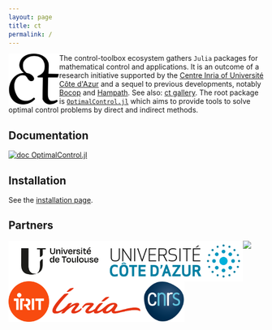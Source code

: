 ```yaml
---
layout: page
title: ct
permalink: /
---
```


<p> 
  <a href="https://github.com/control-toolbox"><img width="100" align='left' src="ct-crop.svg"></a>
</p>

The control-toolbox ecosystem gathers `Julia` packages for mathematical control and applications. It is an outcome of a research initiative supported by the [Centre Inria of Université Côte d'Azur](https://www.inria.fr/en/inria-centre-universite-cote-azur) and a sequel to previous developments, notably [Bocop](https://www.bocop.org) and [Hampath](https://www.hampath.org). See also: [ct gallery](https://ct.gitlabpages.inria.fr/gallery). The root package is [`OptimalControl.jl`](https://github.com/control-toolbox/OptimalControl.jl) which aims to provide tools to solve optimal control problems by direct and indirect methods.

## Documentation

[![doc OptimalControl.jl](https://img.shields.io/badge/doc-OptimalControl.jl-blue)](https://control-toolbox.github.io/OptimalControl.jl)

## Installation

See the [installation page](https://github.com/control-toolbox#installation).

## Partners

<a href="https://www.univ-toulouse.fr"><img height="80" align='left' src="logo-univ-toulouse.png"></a>
<a href="https://www.univ-cotedazur.fr"><img height="80" align='left' src="Logo-univ-nice-cote-dazur.svg"></a>
<a href="https://www.univ-cotedazur.fr"><img height="80" align='left' src="Université_de_Bourgogne_Logo.svg"></a>
<a href="https://www.inria.fr"><img height="80" align='left' src="Logo_IRIT.png"></a>
<a href="https://www.inria.fr"><img height="80" align='left' src="inria.svg"></a>
<a href="https://www.cnrs.fr"><img height="80" align='left' src="logo-cnrs.svg"></a>

